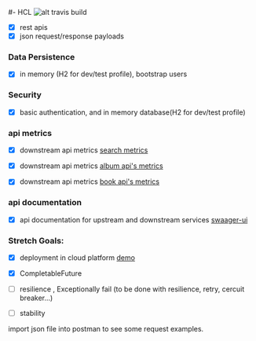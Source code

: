 #-  HCL
![alt travis build](https://travis-ci.org/zirconias/hcl_1.svg?branch=master)

- [x] rest apis
- [x] json request/response payloads

### Data Persistence
- [x] in memory (H2 for dev/test profile), bootstrap users

### Security
- [x] basic authentication, and in memory database(H2 for dev/test profile)

### api metrics
- [x] downstream api metrics [search metrics](https://hclzir.herokuapp.com/actuator/metrics/service.api.search)
- [x] downstream api metrics [album api's metrics](https://hclzir.herokuapp.com/actuator/metrics/service.api.alubm.search)
- [x] downstream api metrics [book api's  metrics](https://hclzir.herokuapp.com/actuator/metrics/service.api.book.search)



### api documentation
- [x] api documentation for upstream and downstream services [swaager-ui](https://hclzir.herokuapp.com/swagger-ui.html)


### Stretch Goals:
- [x] deployment in cloud platform [demo](https://hclzir.herokuapp.com/api/search?term=welcome)
- [x] CompletableFuture
- [ ] resilience , Exceptionally fail (to be done with resilience,  retry, cercuit breaker...)
- [ ] stability


import json file into postman to see some request examples.

